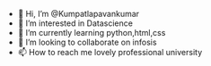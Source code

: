 - 👋 Hi, I’m @Kumpatlapavankumar
- 👀 I’m interested in Datascience
- 🌱 I’m currently learning python,html,css
- 💞️ I’m looking to collaborate on infosis
- 📫 How to reach me lovely professional university 

<!---
Kumpatlapavankumar/Kumpatlapavankumar is a ✨ special ✨ repository because its `README.md` (this file) appears on your GitHub profile.
You can click the Preview link to take a look at your changes.
--->
